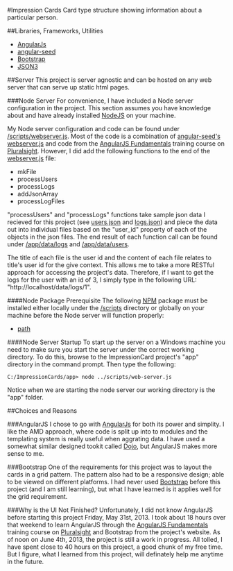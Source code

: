 #Impression Cards
Card type structure showing information about a particular person.

##Libraries, Frameworks, Utilities
- [AngularJs](http://angularjs.org/)
- [angular-seed](https://github.com/angular/angular-seed)
- [Bootstrap](http://twitter.github.io/bootstrap/)
- [JSON3](https://github.com/bestiejs/json3)

##Server
This project is server agnostic and can be hosted on any web server that can serve up static html pages.

###Node Server
For convenience, I have included a Node server configuration in the project. This section assumes you have knowledge 
about and have already installed [NodeJS](http://nodejs.org/) on your machine.

My Node server configuration and code can be found under 
[/scripts/webserver.js](https://github.com/decoy31/ImpressionCards/blob/master/scripts/web-server.js). Most of the
code is a combination of
[angular-seed's webserver.js](https://github.com/angular/angular-seed/blob/master/scripts/web-server.js) and code from 
the [AngularJS Fundamentals](http://pluralsight.com/training/Courses/TableOfContents/angularjs-fundamentals) training 
course on [Pluralsight](http://pluralsight.com/). However, I did add the following functions to the end of the 
[webserver.js](https://github.com/decoy31/ImpressionCards/blob/master/scripts/web-server.js) file:

- mkFile
- processUsers
- processLogs
- addJsonArray
- processLogFiles

"processUsers" and "processLogs" functions take sample json data I recieved for this project (see 
[users.json](https://github.com/decoy31/ImpressionCards/blob/master/app/data/users.json) and 
[logs.json](https://github.com/decoy31/ImpressionCards/blob/master/app/data/logs.json)) and piece the data out into 
individual files based on the "user_id" property of each of the objects in the json files. The end result of each 
function call can be found under [/app/data/logs](https://github.com/decoy31/ImpressionCards/tree/master/app/data/logs) 
and [/app/data/users](https://github.com/decoy31/ImpressionCards/tree/master/app/data/users).

The title of each file is the user id and the content of each file relates to title's user id for the give context. 
This allows me to take a more RESTful approach for accessing the project's data. Therefore, if I want to get the logs 
for the user with an id of 3, I simply type in the following URL: "http://localhost/data/logs/1".

####Node Package Prerequisite
The following [NPM](https://npmjs.org/) package must be installed either locally under the 
[/scripts](https://github.com/decoy31/ImpressionCards/blob/master/scripts) directory or globally on your machine
before the Node server will function properly:

- [path](https://npmjs.org/package/path)

####Node Server Startup
To start up the server on a Windows machine you need to make sure you start the server under the correct working  
directory. To do this, browse to the ImpressionCard project's "app" directory in the command prompt. Then type 
the following:

```dos
C:/ImpressionCards/app> node ../scripts/web-server.js
```

Notice when we are starting the node server our working directory is the "app" folder.

##Choices and Reasons

###AngularJS
I chose to go with [AngularJs](http://angularjs.org/) for both its power and simplity. I like the AMD approach, where 
code is split up into to modules and the templating system is really useful when aggrating data. I have used a somewhat 
similar designed tookit called [Dojo](http://dojotoolkit.org/), but AngularJS makes more sense to me.

###Bootstrap
One of the requirements for this project was to layout the cards in a grid pattern. The pattern also had to be a 
responsive design; able to be viewed on different platforms. I had never used 
[Bootstrap](http://twitter.github.io/bootstrap/) before this project (and I am still learning), but what I have 
learned is it applies well for the grid requirement.

###Why is the UI Not Finished?
Unfortunately, I did not know AngularJS before starting this project Friday, May 31st, 2013. I took about 18 hours 
over that weekend to learn AngularJS through the 
[AngularJS Fundamentals](http://pluralsight.com/training/Courses/TableOfContents/angularjs-fundamentals) training 
course on [Pluralsight](http://pluralsight.com/) and Bootstrap from the project's website. As of noon on June 4th, 2013, 
the project is still a work in progress. All tolled, I have spent close to 40 hours on this project, a good chunk of
my free time. But I figure, what I learned from this project, will definately help me anytime in the future.
